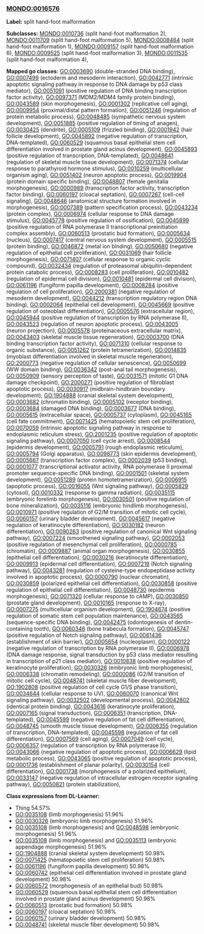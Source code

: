 
### [MONDO:0016576](http://purl.obolibrary.org/obo/MONDO_0016576)
**Label:** split hand-foot malformation

**Subclasses:** [MONDO:0010736](http://purl.obolibrary.org/obo/MONDO_0010736) (split hand-foot malformation 2), [MONDO:0011709](http://purl.obolibrary.org/obo/MONDO_0011709) (split hand-foot malformation 5), [MONDO:0008464](http://purl.obolibrary.org/obo/MONDO_0008464) (split hand-foot malformation 1), [MONDO:0009157](http://purl.obolibrary.org/obo/MONDO_0009157) (split hand-foot malformation 6), [MONDO:0009525](http://purl.obolibrary.org/obo/MONDO_0009525) (split hand-foot malformation 3), [MONDO:0011535](http://purl.obolibrary.org/obo/MONDO_0011535) (split hand-foot malformation 4), 

**Mapped go classes:** [GO:0003690](http://purl.obolibrary.org/obo/GO_0003690) (double-stranded DNA binding), [GO:0007499](http://purl.obolibrary.org/obo/GO_0007499) (ectoderm and mesoderm interaction), [GO:0042771](http://purl.obolibrary.org/obo/GO_0042771) (intrinsic apoptotic signaling pathway in response to DNA damage by p53 class mediator), [GO:0051091](http://purl.obolibrary.org/obo/GO_0051091) (positive regulation of DNA binding transcription factor activity), [GO:0097371](http://purl.obolibrary.org/obo/GO_0097371) (MDM2/MDM4 family protein binding), [GO:0043589](http://purl.obolibrary.org/obo/GO_0043589) (skin morphogenesis), [GO:0001302](http://purl.obolibrary.org/obo/GO_0001302) (replicative cell aging), [GO:0009954](http://purl.obolibrary.org/obo/GO_0009954) (proximal/distal pattern formation), [GO:0051246](http://purl.obolibrary.org/obo/GO_0051246) (regulation of protein metabolic process), [GO:0048485](http://purl.obolibrary.org/obo/GO_0048485) (sympathetic nervous system development), [GO:0051885](http://purl.obolibrary.org/obo/GO_0051885) (positive regulation of timing of anagen), [GO:0030425](http://purl.obolibrary.org/obo/GO_0030425) (dendrite), [GO:0005109](http://purl.obolibrary.org/obo/GO_0005109) (frizzled binding), [GO:0001942](http://purl.obolibrary.org/obo/GO_0001942) (hair follicle development), [GO:0045892](http://purl.obolibrary.org/obo/GO_0045892) (negative regulation of transcription, DNA-templated), [GO:0060529](http://purl.obolibrary.org/obo/GO_0060529) (squamous basal epithelial stem cell differentiation involved in prostate gland acinus development), [GO:0045893](http://purl.obolibrary.org/obo/GO_0045893) (positive regulation of transcription, DNA-templated), [GO:0048641](http://purl.obolibrary.org/obo/GO_0048641) (regulation of skeletal muscle tissue development), [GO:0071374](http://purl.obolibrary.org/obo/GO_0071374) (cellular response to parathyroid hormone stimulus), [GO:0010259](http://purl.obolibrary.org/obo/GO_0010259) (multicellular organism aging), [GO:0051402](http://purl.obolibrary.org/obo/GO_0051402) (neuron apoptotic process), [GO:0019904](http://purl.obolibrary.org/obo/GO_0019904) (protein domain specific binding), [GO:0048807](http://purl.obolibrary.org/obo/GO_0048807) (female genitalia morphogenesis), [GO:0000989](http://purl.obolibrary.org/obo/GO_0000989) (transcription factor activity, transcription factor binding), [GO:0060197](http://purl.obolibrary.org/obo/GO_0060197) (cloacal septation), [GO:0007267](http://purl.obolibrary.org/obo/GO_0007267) (cell-cell signaling), [GO:0048646](http://purl.obolibrary.org/obo/GO_0048646) (anatomical structure formation involved in morphogenesis), [GO:0007389](http://purl.obolibrary.org/obo/GO_0007389) (pattern specification process), [GO:0043234](http://purl.obolibrary.org/obo/GO_0043234) (protein complex), [GO:0006974](http://purl.obolibrary.org/obo/GO_0006974) (cellular response to DNA damage stimulus), [GO:0045778](http://purl.obolibrary.org/obo/GO_0045778) (positive regulation of ossification), [GO:0045899](http://purl.obolibrary.org/obo/GO_0045899) (positive regulation of RNA polymerase II transcriptional preinitiation complex assembly), [GO:0060513](http://purl.obolibrary.org/obo/GO_0060513) (prostatic bud formation), [GO:0005634](http://purl.obolibrary.org/obo/GO_0005634) (nucleus), [GO:0007417](http://purl.obolibrary.org/obo/GO_0007417) (central nervous system development), [GO:0005515](http://purl.obolibrary.org/obo/GO_0005515) (protein binding), [GO:0046872](http://purl.obolibrary.org/obo/GO_0046872) (metal ion binding), [GO:0050680](http://purl.obolibrary.org/obo/GO_0050680) (negative regulation of epithelial cell proliferation), [GO:0031069](http://purl.obolibrary.org/obo/GO_0031069) (hair follicle morphogenesis), [GO:0071407](http://purl.obolibrary.org/obo/GO_0071407) (cellular response to organic cyclic compound), [GO:0032434](http://purl.obolibrary.org/obo/GO_0032434) (regulation of proteasomal ubiquitin-dependent protein catabolic process), [GO:0008283](http://purl.obolibrary.org/obo/GO_0008283) (cell proliferation), [GO:0010482](http://purl.obolibrary.org/obo/GO_0010482) (regulation of epidermal cell division), [GO:0010481](http://purl.obolibrary.org/obo/GO_0010481) (epidermal cell division), [GO:0061196](http://purl.obolibrary.org/obo/GO_0061196) (fungiform papilla development), [GO:0008284](http://purl.obolibrary.org/obo/GO_0008284) (positive regulation of cell proliferation), [GO:2000381](http://purl.obolibrary.org/obo/GO_2000381) (negative regulation of mesoderm development), [GO:0044212](http://purl.obolibrary.org/obo/GO_0044212) (transcription regulatory region DNA binding), [GO:0002064](http://purl.obolibrary.org/obo/GO_0002064) (epithelial cell development), [GO:0045669](http://purl.obolibrary.org/obo/GO_0045669) (positive regulation of osteoblast differentiation), [GO:0005576](http://purl.obolibrary.org/obo/GO_0005576) (extracellular region), [GO:0045944](http://purl.obolibrary.org/obo/GO_0045944) (positive regulation of transcription by RNA polymerase II), [GO:0043523](http://purl.obolibrary.org/obo/GO_0043523) (regulation of neuron apoptotic process), [GO:0043005](http://purl.obolibrary.org/obo/GO_0043005) (neuron projection), [GO:0005578](http://purl.obolibrary.org/obo/GO_0005578) (proteinaceous extracellular matrix), [GO:0043403](http://purl.obolibrary.org/obo/GO_0043403) (skeletal muscle tissue regeneration), [GO:0003700](http://purl.obolibrary.org/obo/GO_0003700) (DNA binding transcription factor activity), [GO:0071310](http://purl.obolibrary.org/obo/GO_0071310) (cellular response to organic substance), [GO:0051262](http://purl.obolibrary.org/obo/GO_0051262) (protein tetramerization), [GO:0014835](http://purl.obolibrary.org/obo/GO_0014835) (myoblast differentiation involved in skeletal muscle regeneration), [GO:2000773](http://purl.obolibrary.org/obo/GO_2000773) (negative regulation of cellular senescence), [GO:0050699](http://purl.obolibrary.org/obo/GO_0050699) (WW domain binding), [GO:0036342](http://purl.obolibrary.org/obo/GO_0036342) (post-anal tail morphogenesis), [GO:0050909](http://purl.obolibrary.org/obo/GO_0050909) (sensory perception of taste), [GO:0031571](http://purl.obolibrary.org/obo/GO_0031571) (mitotic G1 DNA damage checkpoint), [GO:2000271](http://purl.obolibrary.org/obo/GO_2000271) (positive regulation of fibroblast apoptotic process), [GO:0030917](http://purl.obolibrary.org/obo/GO_0030917) (midbrain-hindbrain boundary development), [GO:1904888](http://purl.obolibrary.org/obo/GO_1904888) (cranial skeletal system development), [GO:0003682](http://purl.obolibrary.org/obo/GO_0003682) (chromatin binding), [GO:0005102](http://purl.obolibrary.org/obo/GO_0005102) (receptor binding), [GO:0003684](http://purl.obolibrary.org/obo/GO_0003684) (damaged DNA binding), [GO:0003677](http://purl.obolibrary.org/obo/GO_0003677) (DNA binding), [GO:0005615](http://purl.obolibrary.org/obo/GO_0005615) (extracellular space), [GO:0005737](http://purl.obolibrary.org/obo/GO_0005737) (cytoplasm), [GO:0045165](http://purl.obolibrary.org/obo/GO_0045165) (cell fate commitment), [GO:0071425](http://purl.obolibrary.org/obo/GO_0071425) (hematopoietic stem cell proliferation), [GO:0070059](http://purl.obolibrary.org/obo/GO_0070059) (intrinsic apoptotic signaling pathway in response to endoplasmic reticulum stress), [GO:2001235](http://purl.obolibrary.org/obo/GO_2001235) (positive regulation of apoptotic signaling pathway), [GO:0007050](http://purl.obolibrary.org/obo/GO_0007050) (cell cycle arrest), [GO:0008544](http://purl.obolibrary.org/obo/GO_0008544) (epidermis development), [GO:0005791](http://purl.obolibrary.org/obo/GO_0005791) (rough endoplasmic reticulum), [GO:0005794](http://purl.obolibrary.org/obo/GO_0005794) (Golgi apparatus), [GO:0098773](http://purl.obolibrary.org/obo/GO_0098773) (skin epidermis development), [GO:0005667](http://purl.obolibrary.org/obo/GO_0005667) (transcription factor complex), [GO:0002039](http://purl.obolibrary.org/obo/GO_0002039) (p53 binding), [GO:0001077](http://purl.obolibrary.org/obo/GO_0001077) (transcriptional activator activity, RNA polymerase II proximal promoter sequence-specific DNA binding), [GO:0001501](http://purl.obolibrary.org/obo/GO_0001501) (skeletal system development), [GO:0051289](http://purl.obolibrary.org/obo/GO_0051289) (protein homotetramerization), [GO:0006915](http://purl.obolibrary.org/obo/GO_0006915) (apoptotic process), [GO:0016055](http://purl.obolibrary.org/obo/GO_0016055) (Wnt signaling pathway), [GO:0005829](http://purl.obolibrary.org/obo/GO_0005829) (cytosol), [GO:0010332](http://purl.obolibrary.org/obo/GO_0010332) (response to gamma radiation), [GO:0035115](http://purl.obolibrary.org/obo/GO_0035115) (embryonic forelimb morphogenesis), [GO:0030501](http://purl.obolibrary.org/obo/GO_0030501) (positive regulation of bone mineralization), [GO:0035116](http://purl.obolibrary.org/obo/GO_0035116) (embryonic hindlimb morphogenesis), [GO:0010971](http://purl.obolibrary.org/obo/GO_0010971) (positive regulation of G2/M transition of mitotic cell cycle), [GO:0060157](http://purl.obolibrary.org/obo/GO_0060157) (urinary bladder development), [GO:0045617](http://purl.obolibrary.org/obo/GO_0045617) (negative regulation of keratinocyte differentiation), [GO:0030182](http://purl.obolibrary.org/obo/GO_0030182) (neuron differentiation), [GO:0090263](http://purl.obolibrary.org/obo/GO_0090263) (positive regulation of canonical Wnt signaling pathway), [GO:0007224](http://purl.obolibrary.org/obo/GO_0007224) (smoothened signaling pathway), [GO:0002053](http://purl.obolibrary.org/obo/GO_0002053) (positive regulation of mesenchymal cell proliferation), [GO:0000785](http://purl.obolibrary.org/obo/GO_0000785) (chromatin), [GO:0009887](http://purl.obolibrary.org/obo/GO_0009887) (animal organ morphogenesis), [GO:0030855](http://purl.obolibrary.org/obo/GO_0030855) (epithelial cell differentiation), [GO:0030216](http://purl.obolibrary.org/obo/GO_0030216) (keratinocyte differentiation), [GO:0009913](http://purl.obolibrary.org/obo/GO_0009913) (epidermal cell differentiation), [GO:0007219](http://purl.obolibrary.org/obo/GO_0007219) (Notch signaling pathway), [GO:0043281](http://purl.obolibrary.org/obo/GO_0043281) (regulation of cysteine-type endopeptidase activity involved in apoptotic process), [GO:0000790](http://purl.obolibrary.org/obo/GO_0000790) (nuclear chromatin), [GO:0030859](http://purl.obolibrary.org/obo/GO_0030859) (polarized epithelial cell differentiation), [GO:0030858](http://purl.obolibrary.org/obo/GO_0030858) (positive regulation of epithelial cell differentiation), [GO:0048730](http://purl.obolibrary.org/obo/GO_0048730) (epidermis morphogenesis), [GO:0071320](http://purl.obolibrary.org/obo/GO_0071320) (cellular response to cAMP), [GO:0030850](http://purl.obolibrary.org/obo/GO_0030850) (prostate gland development), [GO:0010165](http://purl.obolibrary.org/obo/GO_0010165) (response to X-ray), [GO:0007275](http://purl.obolibrary.org/obo/GO_0007275) (multicellular organism development), [GO:1904674](http://purl.obolibrary.org/obo/GO_1904674) (positive regulation of somatic stem cell population maintenance), [GO:0043565](http://purl.obolibrary.org/obo/GO_0043565) (sequence-specific DNA binding), [GO:0042475](http://purl.obolibrary.org/obo/GO_0042475) (odontogenesis of dentin-containing tooth), [GO:0060346](http://purl.obolibrary.org/obo/GO_0060346) (bone trabecula formation), [GO:0045747](http://purl.obolibrary.org/obo/GO_0045747) (positive regulation of Notch signaling pathway), [GO:0061436](http://purl.obolibrary.org/obo/GO_0061436) (establishment of skin barrier), [GO:0005654](http://purl.obolibrary.org/obo/GO_0005654) (nucleoplasm), [GO:0000122](http://purl.obolibrary.org/obo/GO_0000122) (negative regulation of transcription by RNA polymerase II), [GO:0006978](http://purl.obolibrary.org/obo/GO_0006978) (DNA damage response, signal transduction by p53 class mediator resulting in transcription of p21 class mediator), [GO:0010838](http://purl.obolibrary.org/obo/GO_0010838) (positive regulation of keratinocyte proliferation), [GO:0030326](http://purl.obolibrary.org/obo/GO_0030326) (embryonic limb morphogenesis), [GO:0006338](http://purl.obolibrary.org/obo/GO_0006338) (chromatin remodeling), [GO:0000086](http://purl.obolibrary.org/obo/GO_0000086) (G2/M transition of mitotic cell cycle), [GO:0048741](http://purl.obolibrary.org/obo/GO_0048741) (skeletal muscle fiber development), [GO:1902808](http://purl.obolibrary.org/obo/GO_1902808) (positive regulation of cell cycle G1/S phase transition), [GO:0034644](http://purl.obolibrary.org/obo/GO_0034644) (cellular response to UV), [GO:0060070](http://purl.obolibrary.org/obo/GO_0060070) (canonical Wnt signaling pathway), [GO:0032502](http://purl.obolibrary.org/obo/GO_0032502) (developmental process), [GO:0042802](http://purl.obolibrary.org/obo/GO_0042802) (identical protein binding), [GO:0043616](http://purl.obolibrary.org/obo/GO_0043616) (keratinocyte proliferation), [GO:0007165](http://purl.obolibrary.org/obo/GO_0007165) (signal transduction), [GO:0006351](http://purl.obolibrary.org/obo/GO_0006351) (transcription, DNA-templated), [GO:0045599](http://purl.obolibrary.org/obo/GO_0045599) (negative regulation of fat cell differentiation), [GO:0048745](http://purl.obolibrary.org/obo/GO_0048745) (smooth muscle tissue development), [GO:0006355](http://purl.obolibrary.org/obo/GO_0006355) (regulation of transcription, DNA-templated), [GO:0045598](http://purl.obolibrary.org/obo/GO_0045598) (regulation of fat cell differentiation), [GO:0007569](http://purl.obolibrary.org/obo/GO_0007569) (cell aging), [GO:0007049](http://purl.obolibrary.org/obo/GO_0007049) (cell cycle), [GO:0006357](http://purl.obolibrary.org/obo/GO_0006357) (regulation of transcription by RNA polymerase II), [GO:0043066](http://purl.obolibrary.org/obo/GO_0043066) (negative regulation of apoptotic process), [GO:0006629](http://purl.obolibrary.org/obo/GO_0006629) (lipid metabolic process), [GO:0043065](http://purl.obolibrary.org/obo/GO_0043065) (positive regulation of apoptotic process), [GO:0001736](http://purl.obolibrary.org/obo/GO_0001736) (establishment of planar polarity), [GO:0030154](http://purl.obolibrary.org/obo/GO_0030154) (cell differentiation), [GO:0001738](http://purl.obolibrary.org/obo/GO_0001738) (morphogenesis of a polarized epithelium), [GO:0033147](http://purl.obolibrary.org/obo/GO_0033147) (negative regulation of intracellular estrogen receptor signaling pathway), [GO:0050821](http://purl.obolibrary.org/obo/GO_0050821) (protein stabilization), 

**Class expressions from DL-Learner:**

- Thing 54.57%
- [GO:0035108](http://purl.obolibrary.org/obo/GO_0035108) (limb morphogenesis) 51.96%
- [GO:0030326](http://purl.obolibrary.org/obo/GO_0030326) (embryonic limb morphogenesis) 51.96%
- [GO:0035108](http://purl.obolibrary.org/obo/GO_0035108) (limb morphogenesis) and [GO:0048598](http://purl.obolibrary.org/obo/GO_0048598) (embryonic morphogenesis) 51.96%
- [GO:0035108](http://purl.obolibrary.org/obo/GO_0035108) (limb morphogenesis) and [GO:0035113](http://purl.obolibrary.org/obo/GO_0035113) (embryonic appendage morphogenesis) 51.96%
- [GO:1904888](http://purl.obolibrary.org/obo/GO_1904888) (cranial skeletal system development) 50.98%
- [GO:0071425](http://purl.obolibrary.org/obo/GO_0071425) (hematopoietic stem cell proliferation) 50.98%
- [GO:0061196](http://purl.obolibrary.org/obo/GO_0061196) (fungiform papilla development) 50.98%
- [GO:0060742](http://purl.obolibrary.org/obo/GO_0060742) (epithelial cell differentiation involved in prostate gland development) 50.98%
- [GO:0060572](http://purl.obolibrary.org/obo/GO_0060572) (morphogenesis of an epithelial bud) 50.98%
- [GO:0060529](http://purl.obolibrary.org/obo/GO_0060529) (squamous basal epithelial stem cell differentiation involved in prostate gland acinus development) 50.98%
- [GO:0060513](http://purl.obolibrary.org/obo/GO_0060513) (prostatic bud formation) 50.98%
- [GO:0060197](http://purl.obolibrary.org/obo/GO_0060197) (cloacal septation) 50.98%
- [GO:0060157](http://purl.obolibrary.org/obo/GO_0060157) (urinary bladder development) 50.98%
- [GO:0048741](http://purl.obolibrary.org/obo/GO_0048741) (skeletal muscle fiber development) 50.98%



